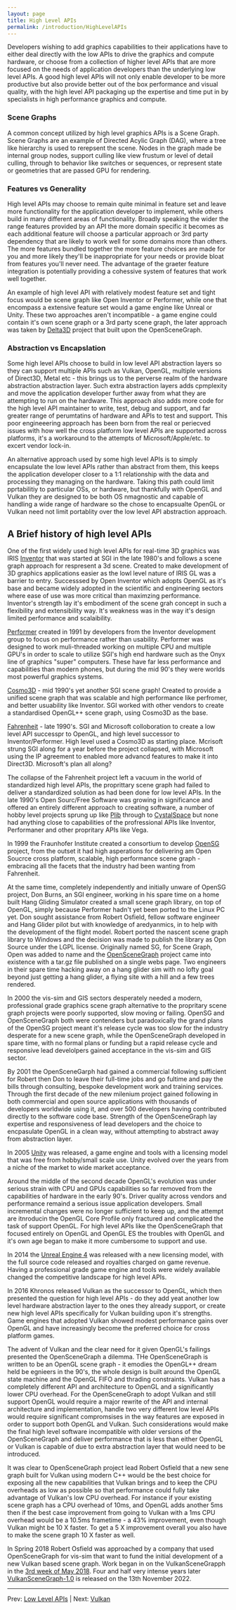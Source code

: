 ```yaml
---
layout: page
title: High Level APIs
permalink: /introduction/HighLevelAPIs
---
```


Developers wishing to add graphics capabilities to their applications have to either deal directly with the low APIs to drive the graphics and compute hardware, or choose from a collection of higher level APIs that are more focused on the needs of application developers than the underlying low level APIs. A good high level APIs will not only enable developer to be more productive but also provide better out of the box performance and visual quality, with the high level API packaging up the expertise and time put in by specialists in high performance graphics and compute.

### Scene Graphs

A common concept utilized by high level graphics APIs is a Scene Graph. Scene Graphs are an example of Directed Acylic Graph (DAG), where a tree like hierarchy is used to rerepsent the scene.  Nodes in the graph made be internal group nodes, support culling like view frustum or level of detail culling, through to behavior like switches or sequences, or represent state or geometries that are passed GPU for rendering.

### Features vs Generality

High level APIs may choose to remain quite minimal in feature set and leave more functionality for the application developer to implement, while others build in many different areas of functionality. Broadly speaking the wider the range features provided by an API the more domain specific it becomes as each additional feature will choose a particular approach or 3rd party dependency that are likely to work well for some domains more than others. The more features bundled together the more feature choices are made for you and more likely they'll be inappropriate for your needs or provide bloat from features you'll never need. The advantage of the graeter feature integration is potentially providing a cohessive system of features that work well together.

An example of high level API with relatively modest feature set and tight focus would be scene graph like Open Inventor or Performer, while one that encompass a extensive feature set would a game engine like Unreal or Unity. These two approaches aren't incompatible - a game engine could contain it's own scene graph or a 3rd party scene graph, the later approach was taken by [Delta3D](https://en.wikipedia.org/wiki/Delta3D) project that built upon the OpenSceneGraph.


### Abstraction vs Encapslation

Some high level APIs choose to build in low level API abstraction layers so they can support multiple APIs such as Vulkan, OpenGL, multiple versions of Direct3D, Metal etc - this brings us to the perverse realm of the hardware abstraction abstraction layer. Such extra abstraction layers adds cpmplexity and move the application developer further away from what they are attempting to run on the hardware. This approach also adds more code for the high level API maintainer to write, test, debug and support, and far greater range of perumtatins of hardware and APIs to test and support.  This poor engineeering approach has been born from the real or periecved issues with how well the cross platform low level APIs are supported across platforms, it's a workaround to the attempts of Microsoft/Apple/etc. to excert vendor lock-in.

An alternative approach used by some high level APIs is to simply encapsulate the low level APIs rather than abstract from them, this keeps the application developer closer to a 1:1 relationship with the data and processing they managing on the hardware. Taking this path could limit pprtabilitiy to particular OSs, or hardware, but thankfully with OpenGL and Vulkan they are designed to be both OS nmagnostic and capable of handling a wide range of hardware so the chose to encapsualte OpenGL or Vulkan need not limit portablity over the low level API abstraction approach.

## A Brief history of high level APIs

One of the first widely used high level APIs for real-time 3D graphics was IRIS [Inventor](https://en.wikipedia.org/wiki/Open_Inventor) that was started at SGI in the late 1980's and follows a scene graph approach for respresent a 3d scene.  Created to make development of 3D graphics applications easier as the lowl level nature of IRIS GL was a barrier to entry.  Successsed by Open Inventor which adopts OpenGL as it's base and became widely adopted in the scientific and engineering sectors where ease of use was more critical than maximzing performance.  Inventor's strength lay it's embodiment of the scene grah concept in such a flexibility and extensibility way. It's weakness was in the way it's design limited performance and scalaibility.

[Performer](https://en.wikipedia.org/wiki/OpenGL_Performer) created in 1991 by developers from the Inventor development group to focus on performance rather than usability. Performer was designed to work muli-threaded working on multiple CPU and multiple GPU's in order to scale to utilize SGI's high end hardware such as the Onyx line of graphics "super" computers. These have far less performance and capabilities than modern phones, but during the mid 90's they were worlds most powerful graphics systems.

[Cosmo3D](https://en.wikipedia.org/wiki/OpenGL%2B%2B) - mid 1990's yet another SGI scene graph! Created to provide a unified scene graph that was scalable and high performance like perfromer, and better usuability like Inventor. SGI worked with other vendors to create a standardised OpenGL++ scene graph, using Cosmo3D as the base.

[Fahrenheit](https://en.wikipedia.org/wiki/Fahrenheit_(graphics_API)) - late 1990's. SGI and Microsoft colloboration to create a low level API successpr to OpenGL, and high level successor to Inventor/Performer. High level used a Cosmo3D as starting place.  Mcrisoft strung SGI along for a year before the project collapsed, with Microsoft using the IP agreement to enabled more advancd features to make it into Direct3D. Microsoft's plan all along?

The collapse of the Fahrenheit project left a vacuum in the world of standardized high level APIs, the proprittary scene graph had failed to deliver a standardized solution as had been done for low level APIs. In the late 1990's Open Sourc/Free Software was growing in significance and offered an entirely different approach to creating software, a number of hobby level projects sprung up like [Plib](https://sourceforge.net/projects/plib/) through to [CystalSpace](https://en.wikipedia.org/wiki/Crystal_Space) but none had anything close to capabilities of the profressional APIs like Inventor, Performaner and other propritary APIs like Vega.

In 1999 the Fraunhofer Institute created a consortium to develop [OpenSG](https://en.wikipedia.org/wiki/OpenSG) project, from the outset it had high asperations for delivering am Open Soucrce cross platform, scalable, high performance scene graph - embracing all the facets that the industry had been wanting from Fahrenheit.

At the same time, completely independently and initially unware of OpenSG project, Don Burns, an SGI engineer, working in his spare time on a home built Hang Gliding Simulator created a small scene graph library, on top of OpenGL, simply because Performer hadn't yet been ported to the Linux PC yet. Don sought assistance from Robert Osfield, fellow software engineer and Hang Glider pilot but with knowledge of aredyanmics, in to help with the development of the flight model. Robert ported the nascent scene graph library to Windows and the decision was made to publish the library as Opn Source under the LGPL license.  Originally named SG, for Scene Graph, Open was added to name and the [OpenSceneGraph](https://en.wikipedia.org/wiki/OpenSceneGraph) project came into existence with a tar.gz file published on a single webs page.  Two engineers in their spare time hacking away on a hang glider sim with no lofty goal beyond just getting a hang glider, a flying site with a hill and a few trees rendered.

In 2000 the vis-sim and GIS sectors desperately needed a modern, professional grade graphics scene graph alternative to the propritary scene graph projects were poorly supported, slow moving or failing. OpenSG and OpenSceneGraph both were contenders but paradoxically the grand plans of the OpenSG project meant it's release cycle was too slow for the industry desperate for a new scene graph, while the OpenSceneGraph developed in spare time, with no formal plans or funding but a rapid release cycle and responsive lead develolpers gained acceptance in the vis-sim and GIS sector. 

By 2001 the OpenSceneGarph had gained a commercial following sufficient for Robert then Don to leave their full-time jobs and go fultime and pay the bills through consulting, bespoke development work and training services. Through the first decade of the new milenium project gained following in both commercial and open source applications with thousands of developers worldwide using it, and over 500 developers having contributed directly to the software code base.  Strength of the OpenSceneGraph lay expertise and responsiveness of lead developers and the choice to encpasulate OpenGL in a clean way, without attempting to abstract away from abstraction layer.

In 2005 [Unity](https://en.wikipedia.org/wiki/Unity_(game_engine)) was released, a game engine and tools with a licensing model that was free from hobby/small scale use. Unity evolved over the years from a niche of the market to wide market acceptance.

Around the middle of the second decade OpenGL's evolution was under serious strain with CPU and GPUs capabilities so far removed from the capabilities of hardware in the early 90's. Driver quality across vendors and performance remaind a serious issue application developers. Small incremental changes were no longer sufficient to keep up, and the attempt are itnroducin the OpenGL Core Profile only fractured and complicated the task of support OpenGL. For high level APIs like the OpenSceneGraph that focused entirely on OpenGL and OpenGL ES the troubles with OpenGL and it's own age began to make it more cumbersome to support and use.

In 2014 the [Unreal Engine 4](https://en.wikipedia.org/wiki/Unreal_Engine) was released with a new licensing model, with the full source code released and royalties charged on game revenue. Having a professional grade game engine and tools were widely available changed the competitive landscape for high level APIs. 

In 2016 Khronos released Vulkan as the successor to OpenGL, which then presented the question for high level APIs - do they add yeat another low level hardware abstraction layer to the ones they already support, or create new high level APIs specifically for Vulkan building upon it's strengths.  Game engines that adopted Vulkan showed modest performance gains over OpenGL and have increasingly become the preferred choice for cross platform games.

The advent of Vulkan and the clear need for it given OpenGL's failings presented the OpenSceneGraph a dilemma. THe OpenSceneGraph is written to be an OpenGL scene graph - it emodies the OpenGL++ dream held be egnieers in the 90's, the whole design is built around the OpenGL state machine and the OpenGL FIFO and thrading constraints.  Vulkan has a completely different API and architecture to OpenGL and a significantly lower CPU overhead.  For the OpenSceneGraph to adopt Vulkan and still support OpenGL would require a major rewrite of the API and internal architecture and implementation, handle two very different low level APIs would require significant compromsises in the way features are exposed in order to support both OpenGL and Vulkan.  Such considerations would make the final high level software incompatible with older versions of the OpenSceneGraph and deliver performance that is less than either OpenGL or Vulkan is capable of due to extra abstraction layer that would need to be introduced.

It was clear to OpenSceneGraph project lead Robert Osfield that a new sene graph built for Vulkan using modern C++ would be the best choice for exposing all the new capabilities that Vulkan brings and to keep the CPU overheads as low as possible so that performance could fully take advantage of Vulkan's low CPU overhead.  For instance if your existing scene graph has a CPU overhead of 10ms, and OpenGL adds another 5ms then if the best case improvement from going to Vulkan with a 1ms CPU overhead would be a 10.5ms frametime - a 43% improvement, even though Vulkan might be 10 X faster.  To get a 5 X improvement overall you also have to make the scene graph 10 X faster as well.

In Spring 2018 Robert Osfield was approached by a company that used OpenSceneGraph for vis-sim that want to fund the initial development of a new Vulkan based scene graph. Work began in on the VulkanSceneGrapph in the [3rd week of May 2018](https://github.com/vsg-dev/VulkanSceneGraph/commit/5fb0bdb1b49741ac5f8911c21128511a46823825).  Four and half very intense years later [VulkanSceneGraph-1.0](https://github.com/vsg-dev/VulkanSceneGraph/releases/tag/VulkanSceneGraph-1.0.0) is released on the 13th November 2022.

---

Prev: [Low Level APIs](LowLevelAPIs.md) | Next: [Vulkan](Vulkan.md)
